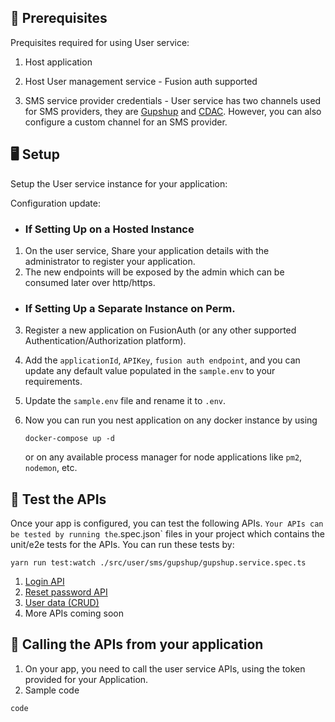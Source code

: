 ## 📕 Prerequisites

Prequisites required for using User service:

1. Host application

2. Host User management service - Fusion auth supported

3. SMS service provider credentials - User service has two channels used for SMS providers, they are [Gupshup](/src/user/sms/gupshup/) and [CDAC](/src/user/sms/cdac/). However, you can also configure a custom channel for an SMS provider.

## 🖥️ Setup

Setup the User service instance for your application:

Configuration update:

- ### If Setting Up on a Hosted Instance
1. On the user service, Share your application details with the administrator to register your application.
2. The new endpoints will be exposed by the admin which can be consumed later over http/https.

- ### If Setting Up a Separate Instance on Perm.
3. Register a new application on FusionAuth (or any other supported Authentication/Authorization platform).
4. Add the `applicationId`, `APIKey`, `fusion auth endpoint`, and you can update any default value populated in the `sample.env` to your requirements.
5. Update the `sample.env` file and rename it to `.env`.
6. Now you can run you nest application on any docker instance by using 

    ```shell
    docker-compose up -d
    ```
    or on any available process manager for node applications like `pm2`, `nodemon`, etc.

## 🔨 Test the APIs

Once your app is configured, you can test the following APIs.
` Your APIs can be tested by running the `.spec.json` files in your project which contains the unit/e2e tests for the APIs.
You can run these tests by:
```shell
yarn run test:watch ./src/user/sms/gupshup/gupshup.service.spec.ts
```

1. [Login API](/src/admin/fusionauth/)
2. [Reset password API](/src/user/sms/)
3. [User data (CRUD)](/src/user/user-db/)
4. More APIs coming soon

## 📲 Calling the APIs from your application

1. On your app, you need to call the user service APIs, using the token provided for your Application.
2. Sample code 

```ts
code
```
